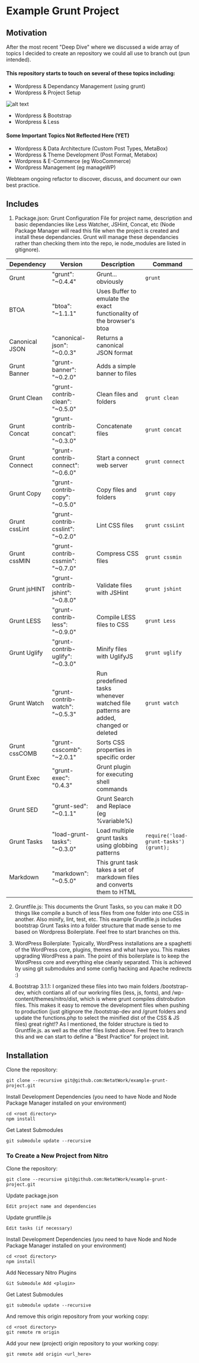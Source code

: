 Example Grunt Project
=====================

## Motivation

After the most recent "Deep Dive" where we discussed a wide array of topics I decided to create an repository we could all use to branch out (pun intended). 

#### This repository starts to touch on several of these topics including: 

* Wordpress & Dependancy Management (using grunt)
* Wordpress & Project Setup

![alt text](https://cdn.tutsplus.com/wp/authors/tom/Screen-Shot-2013-01-09-at-12.21.02-PM.png "One Does Not Simply Put Files Anywhere")

* Wordpress & Bootstrap
* Wordpress & Less

#### Some Important Topics Not Reflected Here (YET)

* Wordpress & Data Architecture (Custom Post Types, MetaBox)
* Wordpress & Theme Development (Post Format, Metabox) 
* Wordpress & E-Commerce (eg WooCommerce)
* Wordpress Management (eg manageWP)

Webteam ongoing refactor to discover, discuss, and document our own best practice. 

## Includes

1. Package.json: Grunt Configuration File for project name, description and basic dependancies like Less Watcher, JSHint, Concat, etc (Node Package Manager will read this file when the project is created and install these dependancies. Grunt will manage these dependancies rather than checking them into the repo, ie node_modules are listed in gitignore).

| Dependency    | Version                           | Description                               | Command           |
| ------------- | -------------                     | ------------                              | ---------------   |
| Grunt         | "grunt": "~0.4.4"                 | Grunt... obviously                        | `grunt`           |
| BTOA          | "btoa": "~1.1.1"                  | Uses Buffer to emulate the exact functionality of the browser's btoa | |
| Canonical JSON | "canonical-json": "~0.0.3"       | Returns a canonical JSON format           |                   |
| Grunt Banner  | "grunt-banner": "~0.2.0"          | Adds a simple banner to files             |                   |
| Grunt Clean   | "grunt-contrib-clean": "~0.5.0"   | Clean files and folders                   | `grunt clean`     |
| Grunt Concat  | "grunt-contrib-concat": "~0.3.0"  | Concatenate files                         | `grunt concat`    |
| Grunt Connect | "grunt-contrib-connect": "~0.6.0" |Start a connect web server                 | `grunt connect`   |
| Grunt Copy    | "grunt-contrib-copy": "~0.5.0"    | Copy files and folders                    | `grunt copy`      |
| Grunt cssLint | "grunt-contrib-csslint": "~0.2.0" | Lint CSS files                            | `grunt cssLint`   |
| Grunt cssMIN  | "grunt-contrib-cssmin": "~0.7.0"  | Compress CSS files                        | `grunt cssmin`    | 
| Grunt jsHINT  | "grunt-contrib-jshint": "~0.8.0"  | Validate files with JSHint                | `grunt jshint`    |
| Grunt LESS    | "grunt-contrib-less": "~0.9.0"    | Compile LESS files to CSS                 | `grunt Less`      |
| Grunt Uglify  | "grunt-contrib-uglify": "~0.3.0"  | Minify files with UglifyJS                | `grunt uglify`    |
| Grunt Watch   | "grunt-contrib-watch": "~0.5.3"   | Run predefined tasks whenever watched file patterns are added, changed or deleted | `grunt watch` |
| Grunt cssCOMB | "grunt-csscomb": "~2.0.1"         | Sorts CSS properties in specific order    |                   |
| Grunt Exec    | "grunt-exec": "0.4.3"             | Grunt plugin for executing shell commands |                   |
| Grunt SED     | "grunt-sed": "~0.1.1"             | Grunt Search and Replace (eg %variable%)  |                   |
| Grunt Tasks   | "load-grunt-tasks": "~0.3.0"      | Load multiple grunt tasks using globbing patterns | `require('load-grunt-tasks')(grunt);` |
| Markdown      | "markdown": "~0.5.0"              | This grunt task takes a set of markdown files and converts them to HTML | |

2. Gruntfile.js: This documents the Grunt Tasks, so you can make it DO things like compile a bunch of less files from one folder into one CSS in another. Also minify, lint, test, etc. This example Gruntfile.js includes bootstrap Grunt Tasks into a folder structure that made sense to me based on Wordpress Boilerplate. Feel free to start branches on this. 

3. WordPress Boilerplate: Typically, WordPress installations are a spaghetti of the WordPress core, plugins, themes and what have you. This makes upgrading WordPress a pain. The point of this boilerplate is to keep the WordPress core and everything else cleanly separated. This is achieved by using git submodules and some config hacking and Apache redirects :)
4. Bootstrap 3.1.1: I organized these files into two main folders /bootstrap-dev, which contians all of our workring files (less, js, fonts), and /wp-content/themes/nitro/dist, which is where grunt compiles distrobution files. This makes it easy to remove the development files when pushing to production (just gitignore the /bootstrap-dev and /grunt folders and update the functions.php to select the minified dist of the CSS &amp; JS files) great right!? As I mentioned, the folder structure is tied to Gruntfile.js. as well as the other files listed above. Feel free to branch this and we can start to define a "Best Practice" for project init.

## Installation

Clone the repository:

    git clone --recursive git@github.com:NetatWork/example-grunt-project.git
    
Install Development Dependencies (you need to have Node and Node Package Manager installed on your environment)

    cd <root directory>
    npm install

Get Latest Submodules

    git submodule update --recursive
    
    
### To Create a New Project from Nitro


Clone the repository:

    git clone --recursive git@github.com:NetatWork/example-grunt-project.git
    
Update package.json

    Edit project name and dependencies
    
Update gruntfile.js 

    Edit tasks (if necessary)
    
Install Development Dependencies (you need to have Node and Node Package Manager installed on your environment)

    cd <root directory>
    npm install
    
Add Necessary Nitro Plugins

    Git Submodule Add <plugin> 

Get Latest Submodules

    git submodule update --recursive
    
And remove this origin repository from your working copy:

    cd <root directory>
    git remote rm origin

Add your new (project) origin repository to your working copy:

    git remote add origin <url_here>


